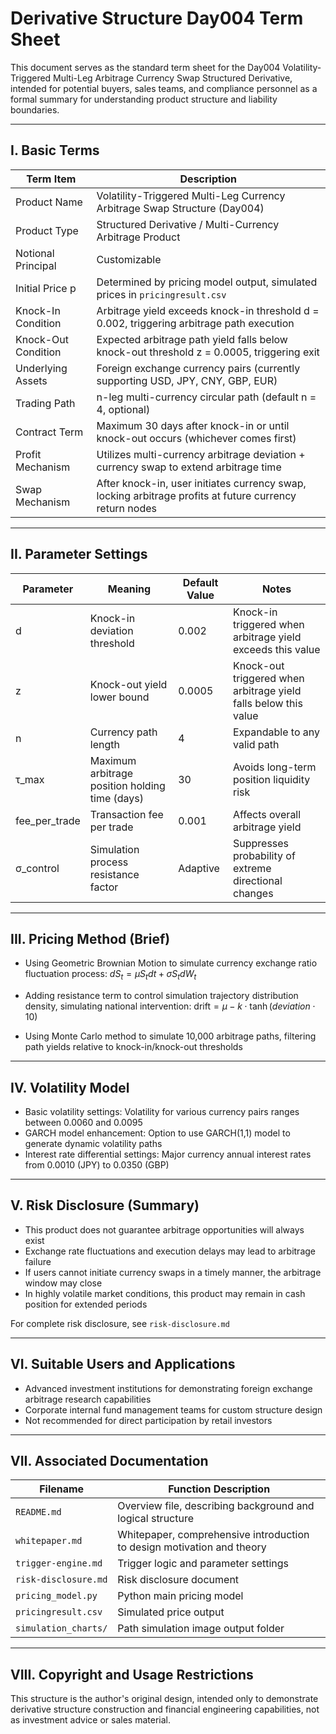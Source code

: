 # Derivative Structure Day004 Term Sheet

This document serves as the standard term sheet for the Day004 Volatility-Triggered Multi-Leg Arbitrage Currency Swap Structured Derivative, intended for potential buyers, sales teams, and compliance personnel as a formal summary for understanding product structure and liability boundaries.

---

## I. Basic Terms

| Term Item | Description |
| ------ | ----------------------------------- |
| Product Name | Volatility-Triggered Multi-Leg Currency Arbitrage Swap Structure (Day004) |
| Product Type | Structured Derivative / Multi-Currency Arbitrage Product |
| Notional Principal | Customizable |
| Initial Price p | Determined by pricing model output, simulated prices in `pricingresult.csv` |
| Knock-In Condition | Arbitrage yield exceeds knock-in threshold d = 0.002, triggering arbitrage path execution |
| Knock-Out Condition | Expected arbitrage path yield falls below knock-out threshold z = 0.0005, triggering exit |
| Underlying Assets | Foreign exchange currency pairs (currently supporting USD, JPY, CNY, GBP, EUR) |
| Trading Path | n-leg multi-currency circular path (default n = 4, optional) |
| Contract Term | Maximum 30 days after knock-in or until knock-out occurs (whichever comes first) |
| Profit Mechanism | Utilizes multi-currency arbitrage deviation + currency swap to extend arbitrage time |
| Swap Mechanism | After knock-in, user initiates currency swap, locking arbitrage profits at future currency return nodes |

---

## II. Parameter Settings

| Parameter | Meaning | Default Value | Notes |
| ---------- | ----------- | ------ | ----------- |
| d | Knock-in deviation threshold | 0.002 | Knock-in triggered when arbitrage yield exceeds this value |
| z | Knock-out yield lower bound | 0.0005 | Knock-out triggered when arbitrage yield falls below this value |
| n | Currency path length | 4 | Expandable to any valid path |
| τ_max | Maximum arbitrage position holding time (days) | 30 | Avoids long-term position liquidity risk |
| fee_per_trade | Transaction fee per trade | 0.001 | Affects overall arbitrage yield |
| σ_control | Simulation process resistance factor | Adaptive | Suppresses probability of extreme directional changes |

---

## III. Pricing Method (Brief)

* Using Geometric Brownian Motion to simulate currency exchange ratio fluctuation process:
  $dS_t = \mu S_t dt + \sigma S_t dW_t$

* Adding resistance term to control simulation trajectory distribution density, simulating national intervention:
  $\text{drift} = \mu - k \cdot \tanh(deviation \cdot 10)$

* Using Monte Carlo method to simulate 10,000 arbitrage paths, filtering path yields relative to knock-in/knock-out thresholds

---

## IV. Volatility Model

* Basic volatility settings: Volatility for various currency pairs ranges between 0.0060 and 0.0095
* GARCH model enhancement: Option to use GARCH(1,1) model to generate dynamic volatility paths
* Interest rate differential settings: Major currency annual interest rates from 0.0010 (JPY) to 0.0350 (GBP)

---

## V. Risk Disclosure (Summary)

* This product does not guarantee arbitrage opportunities will always exist
* Exchange rate fluctuations and execution delays may lead to arbitrage failure
* If users cannot initiate currency swaps in a timely manner, the arbitrage window may close
* In highly volatile market conditions, this product may remain in cash position for extended periods

For complete risk disclosure, see `risk-disclosure.md`

---

## VI. Suitable Users and Applications

* Advanced investment institutions for demonstrating foreign exchange arbitrage research capabilities
* Corporate internal fund management teams for custom structure design
* Not recommended for direct participation by retail investors

---

## VII. Associated Documentation

| Filename | Function Description |
| ------------------- | --------------- |
| `README.md` | Overview file, describing background and logical structure |
| `whitepaper.md` | Whitepaper, comprehensive introduction to design motivation and theory |
| `trigger-engine.md` | Trigger logic and parameter settings |
| `risk-disclosure.md` | Risk disclosure document |
| `pricing_model.py` | Python main pricing model |
| `pricingresult.csv` | Simulated price output |
| `simulation_charts/` | Path simulation image output folder |

---

## VIII. Copyright and Usage Restrictions

This structure is the author's original design, intended only to demonstrate derivative structure construction and financial engineering capabilities, not as investment advice or sales material.
